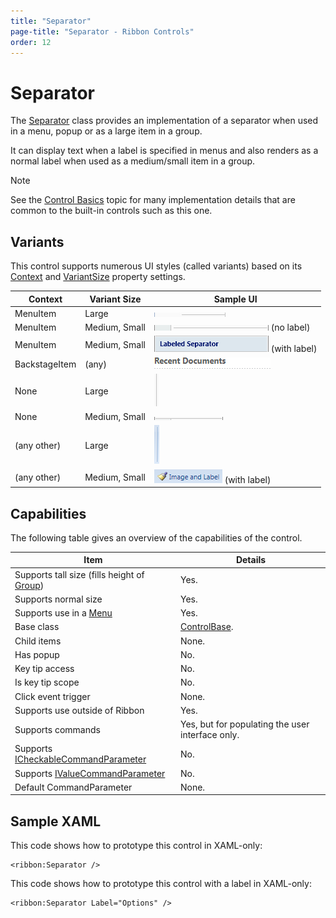 ```yaml
---
title: "Separator"
page-title: "Separator - Ribbon Controls"
order: 12
---
```

# Separator

The [Separator](xref:ActiproSoftware.Windows.Controls.Ribbon.Controls.Separator) class provides an implementation of a separator when used in a menu, popup or as a large item in a group.

It can display text when a label is specified in menus and also renders as a normal label when used as a medium/small item in a group.

> [!NOTE]
> See the [Control Basics](../control-basics.md) topic for many implementation details that are common to the built-in controls such as this one.

## Variants

This control supports numerous UI styles (called variants) based on its [Context](xref:ActiproSoftware.Windows.Controls.Ribbon.Controls.Primitives.ControlBase.Context) and [VariantSize](xref:ActiproSoftware.Windows.Controls.Ribbon.Controls.Primitives.ControlBase.VariantSize) property settings.

| Context | Variant Size | Sample UI |
|-----|-----|-----|
| MenuItem | Large | ![Screenshot](../../images/separator-menu-item-large.gif) |
| MenuItem | Medium, Small | ![Screenshot](../../images/separator-menu-item-medium.gif) (no label) |
| MenuItem | Medium, Small | ![Screenshot](../../images/separator-menu-item-label.gif) (with label) |
| BackstageItem | (any) | ![Screenshot](../../images/separator-backstage-item.png) |
| None | Large | ![Screenshot](../../images/separator-popup-large.gif) |
| None | Medium, Small | ![Screenshot](../../images/separator-popup-medium.gif) |
| (any other) | Large | ![Screenshot](../../images/separator-large.gif) |
| (any other) | Medium, Small | ![Screenshot](../../images/separator-medium.gif) (with label) |

## Capabilities

The following table gives an overview of the capabilities of the control.

| Item | Details |
|-----|-----|
| Supports tall size (fills height of [Group](../miscellaneous/group.md)) | Yes. |
| Supports normal size | Yes. |
| Supports use in a [Menu](../miscellaneous/menu.md) | Yes. |
| Base class | [ControlBase](xref:ActiproSoftware.Windows.Controls.Ribbon.Controls.Primitives.ControlBase). |
| Child items | None. |
| Has popup | No. |
| Key tip access | No. |
| Is key tip scope | No. |
| Click event trigger | None. |
| Supports use outside of Ribbon | Yes. |
| Supports commands | Yes, but for populating the user interface only. |
| Supports [ICheckableCommandParameter](xref:ActiproSoftware.Windows.Controls.Ribbon.Input.ICheckableCommandParameter) | No. |
| Supports [IValueCommandParameter](xref:ActiproSoftware.Windows.Controls.Ribbon.Input.IValueCommandParameter) | No. |
| Default CommandParameter | None. |

## Sample XAML

This code shows how to prototype this control in XAML-only:

```xaml
<ribbon:Separator />
```

This code shows how to prototype this control with a label in XAML-only:

```xaml
<ribbon:Separator Label="Options" />
```
